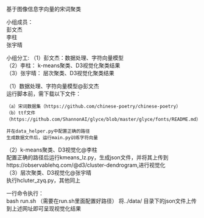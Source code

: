 基于图像信息字向量的宋词聚类  

小组成员：  
    彭文杰  
    李柱  
    张宇晴  

小组分工:
（1）彭文杰：数据处理、字符向量模型  
（2）李柱： k-means聚类、D3视觉化聚类结果  
（3）张宇晴： 层次聚类、D3视觉化聚类结果  


（1）数据处理、字符向量模型@彭文杰    
    运行脚本前，需下载以下文件： 

    （a）宋词数据集（https://github.com/chinese-poetry/chinese-poetry） 
    （b）ttf文件（https://github.com/ShannonAI/glyce/blob/master/glyce/fonts/README.md） 

    并在data_helper.py中配置正确的路径  
    生成数据文件后，运行main.py训练字符向量  

（2）k-means聚类、D3视觉化@李柱  
    配置正确的路径后运行kmeans_lz.py，生成json文件，并将其上传到https://observablehq.com/@d3/cluster-dendrogram,进行视觉化  
（3）层次聚类、D3视觉化@张宇晴  
    执行hcluter_zyq.py，其他同上  

一行命令执行：  
bash run.sh
（需要在run.sh里面配置好路径）
将../data/ 目录下的json文件上传到上述网址即可呈现视觉化结果
